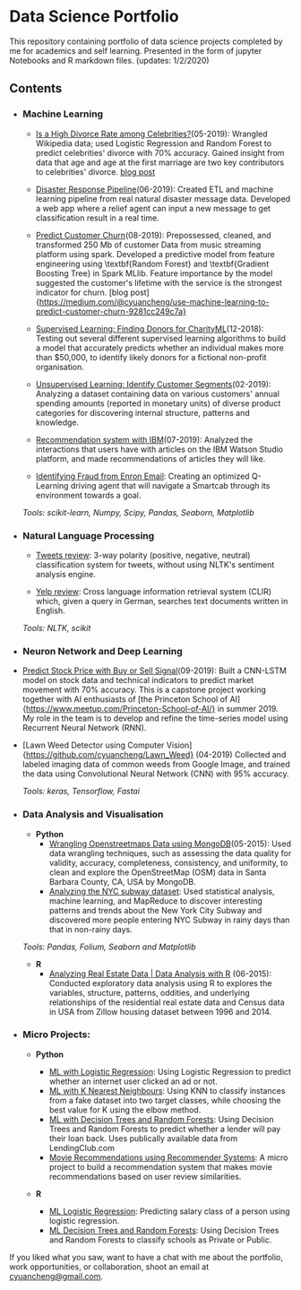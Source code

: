 # Data Science Portfolio
This repository containing portfolio of data science projects completed by me for academics and self learning. Presented in the form of jupyter Notebooks and R markdown files.
(updates: 1/2/2020)


## Contents

- ### Machine Learning
	- [Is a High Divorce Rate among Celebrities?](https://github.com/cyuancheng/BlogPost_Celebrity_Divorce)(05-2019): Wrangled Wikipedia data; used Logistic Regression and Random Forest to predict celebrities' divorce with 70% accuracy. Gained insight from data that age and age at the first marriage are two key contributors to celebrities' divorce. [blog post](https://medium.com/@cyuancheng/is-a-high-divorce-rate-among-celebrities-b87a9b9bdf28)
	- [Disaster Response Pipeline](https://github.com/cyuancheng/Disaster-Response-Pipeline)(06-2019): Created ETL and machine learning pipeline from real natural disaster message data. Developed a web app where a relief agent can input a new message to get classification result in a real time.
	- [Predict Customer Churn](https://github.com/cyuancheng/Sparkify)(08-2019):  Prepossessed, cleaned, and transformed 250 Mb of customer Data from music streaming platform using spark. Developed a predictive model from  feature engineering using \textbf{Random Forest} and \textbf{Gradient Boosting Tree} in Spark MLlib. Feature importance by the model suggested the customer's lifetime with the service is the strongest indicator for churn. [blog post]{https://medium.com/@cyuancheng/use-machine-learning-to-predict-customer-churn-9281cc249c7a}
	- [Supervised Learning: Finding Donors for CharityML](https://github.com/cyuancheng/Finding-Donors-for-CharityML/blob/master/finding_donors.ipynb)(12-2018): Testing out several different supervised learning algorithms to build a model that accurately predicts whether an individual makes more than $50,000, to identify likely donors for a fictional non-profit organisation.
	- [Unsupervised Learning: Identify Customer Segments](https://github.com/cyuancheng/Identify_Customer_Segments/blob/master/Identify_Customer_Segments.ipynb)(02-2019): Analyzing a dataset containing data on various customers' annual spending amounts (reported in monetary units) of diverse product categories for discovering internal structure, patterns and knowledge.

	- [Recommendation system with IBM](https://github.com/cyuancheng/recommendation_with_IBM)(07-2019): Analyzed the interactions that users have with articles on the IBM Watson Studio platform, and made recommendations of articles they will like.
		
	- [Identifying Fraud from Enron Email](https://github.com/sajal2692/Training-a-Smartcab-to-Drive): Creating an optimized Q-Learning driving agent that will navigate a Smartcab through its environment towards a goal.
	
	
	_Tools: scikit-learn, Numpy, Scipy, Pandas, Seaborn, Matplotlib_ 

- ### Natural Language Processing

	- [Tweets review](https://github.com/sajal2692/data-science-portfolio/blob/master/3-Way%20Sentiment%20Analysis%20for%20Tweets.ipynb): 3-way polarity (positive, negative, neutral) classification system for tweets, without using NLTK's sentiment analysis engine.

	- [Yelp review](https://github.com/sajal2692/data-science-portfolio/blob/master/Cross%20Language%20Information%20Retrieval.ipynb): Cross language information retrieval system (CLIR) which, given a query in German, searches text documents written in English.

	_Tools: NLTK, scikit_

- ### Neuron Network and Deep Learning

 - [Predict Stock Price with Buy or Sell Signal](https://github.com/cyuancheng/Stock_Prediction/blob/master/ETF_QQQ_CrossSignal.ipynb)(09-2019): Built a CNN-LSTM model on stock data and technical indicators to predict market movement with 70% accuracy. This is a capstone project working together with AI enthusiasts of [the Princeton School of AI]{https://www.meetup.com/Princeton-School-of-AI/} in summer 2019. My role in the team is to develop and refine the time-series model using Recurrent Neural Network (RNN).

- [Lawn Weed Detector using Computer Vision]{https://github.com/cyuancheng/Lawn_Weed} (04-2019) Collected and labeled imaging data of common weeds from Google Image, and trained the data using Convolutional Neural Network (CNN) with 95\% accuracy.

	_Tools: keras, Tensorflow, Fastai_ 
	
- ### Data Analysis and Visualisation
	- __Python__
		- [Wrangling Openstreetmaps Data using MongoDB](https://github.com/cyuancheng/Data-Wrangle-Openstreetmaps-Data)(05-2015): Used data wrangling techniques, such as assessing the data quality for validity, accuracy, completeness, consistency, and uniformity, to clean and explore the OpenStreetMap (OSM) data in Santa Barbara County, CA, USA by MongoDB.
		- [Analyzing the NYC subway dataset](https://github.com/cyuancheng/Intro-Data-Science):  Used statistical analysis, machine learning, and MapReduce to discover interesting patterns and trends about the New York City Subway and discovered more people entering NYC Subway in rainy days than that in non-rainy days.
		
	_Tools: Pandas, Folium, Seaborn and Matplotlib_

	- __R__ 
		- [Analyzing Real Estate Data | Data Analysis with R](http://rpubs.com/cyuancheng/ZillowHousing) (06-2015): Conducted exploratory data analysis using R to explores the variables, structure, patterns, oddities, and underlying relationships of the residential real estate data and Census data in USA from Zillow housing dataset between 1996 and 2014.
		

- ### Micro Projects: 

	- __Python__
		- [ML with Logistic Regression](https://github.com/sajal2692/data-science-portfolio/blob/master/ML%20Micro%20Projects/Machine%20Learning%20with%20Logistic%20Regression.ipynb): Using Logistic Regression to predict whether an internet user clicked an ad or not.
		- [ML with K Nearest Neighbours](https://github.com/sajal2692/data-science-portfolio/blob/master/ML%20Micro%20Projects/ML%20with%20K%20Nearest%20Neighbors.ipynb): Using KNN to classify instances from a fake dataset into two target classes, while choosing the best value for K using the elbow method.
		- [ML with Decision Trees and Random Forests](https://github.com/sajal2692/data-science-portfolio/blob/master/ML%20Micro%20Projects/Machine%20Learning%20with%20Decision%20Trees%20and%20Random%20Forests.ipynb): Using Decision Trees and Random Forests to predict whether a lender will pay their loan back. Uses publically available data from LendingClub.com
		- [Movie Recommendations using Recommender Systems](https://github.com/sajal2692/data-science-portfolio/blob/master/ML%20Micro%20Projects/Recommender%20Systems%20with%20Python.ipynb): A micro project to build a recommendation system that makes movie recommendations based on user review similarities. 

	- __R__
		- [ML Logistic Regression](http://rpubs.com/sajal_sharma/micro_logistic): Predicting salary class of a person using logistic regression.
		- [ML Decision Trees and Random Forests](http://rpubs.com/sajal_sharma/micro_dt_rf): Using Decision Trees and Random Forests to classify schools as Private or Public.

If you liked what you saw, want to have a chat with me about the portfolio, work opportunities, or collaboration, shoot an email at cyuancheng@gmail.com.

